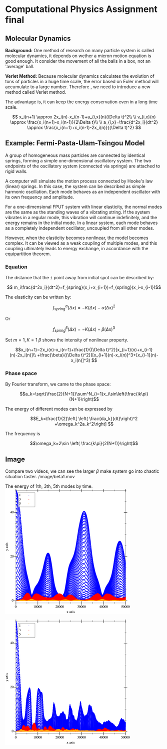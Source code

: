 # Computational Physics Assignment final

## Molecular Dynamics

**Background:** One method of research on many particle system is called molecular dynamics, it depends on wether a micron motion equation is good enough. It consider the movement of all the balls in a box, not an 'average' ball.



**Verlet Method:** Because molecular dynamics calculates the evolution of tons of particles in a huge time scale, the error based on Euler method will accumulate to a large number. Therefore , we need to introduce a new method called Verlet method.

The advantage is, it can keep the energy conservation even in a long time scale.

```math
 x_i(n+1) \approx  2x_i(n)-x_i(n-1)+a_{i,x}(n)(\Delta t)^2\\
\\
v_{i,x}(n) \approx  \frac{x_i(n+1)-x_i(n-1)}{2\Delta t}\\
\\
a_{i,x}=\frac{d^2x_i}{dt^2} \approx  \frac{x_i(n+1)+x_i(n-1)-2x_i(n)}{(\Delta t)^2}

```



## Example: Fermi-Pasta-Ulam-Tsingou Model

A group of homogeneous mass particles are connected by identical springs, forming a simple one-dimensional oscillatory system. The two endpoints of the oscillatory system (connected via springs) are attached to rigid walls. 

A computer will simulate the motion process connected by Hooke's law (linear) springs. In this case, the system can be described as simple harmonic oscillation. Each mode behaves as an independent oscillator with its own frequency and amplitude. 

For a one-dimensional FPUT system with linear elasticity, the normal modes are the same as the standing waves of a vibrating string. If the system vibrates in a regular mode, this vibration will continue indefinitely, and the energy remains in the initial mode. In a linear system, each mode behaves as a completely independent oscillator, uncoupled from all other modes.



However, when the elasticity becomes nonlinear, the model becomes complex. It can be viewed as a weak coupling of multiple modes, and this coupling ultimately leads to energy exchange, in accordance with the equipartition theorem.

### Equation

The distance that the `i` point away from initial spot can be described by:
```math
    m_i\frac{d^2x_i}{dt^2}=f_{spring}(x_i+x_{i+1})+f_{spring}(x_i-x_{i-1})
```

The elasticity can be written by:

```math

 f^\alpha_{spring}(\Delta x) = -K(\Delta x)-\alpha(\Delta x)^2   

```

Or  
```math
f^\beta_{spring}(\Delta x) = -K(\Delta x)-\beta(\Delta x)^3    

```

 Set $`m = 1, K = 1 `$ $`\beta`$ shows the intensity of nonlinear property.

```math
x_i(n+1)=2x_i(n)-x_i(n-1)+\frac{1}{(\Delta t)^2}[x_{i+1}(n)+x_{i-1}(n)-2x_i(n)]\\
+\frac{\beta}{(\Delta t)^2}([x_{i+1}(n)-x_i(n)]^3+[x_{i-1}(n)-x_i(n)]^3) 
```

### Phase space

By Fourier transform, we came to the phase space:

```math
a_k=\sqrt{\frac{2}{N+1}}\sum^N_{i=1}x_i\sin\left(\frac{ik\pi}{N+1}\right)
```

The energy of different modes can be expressed by

```math
E_k=\frac{1}{2}\left[ \left( \frac{da_k}{dt}\right)^2 +\omega_k^2a_k^2\right] 
```

The frequency is 

```math
\omega_k=2\sin \left( \frac{k\pi}{2(N+1)}\right)
```

## Image

Compare two videos, we can see the larger $`\beta`$ make system go into chaotic situation faster.
/image/beta1.mov

The energy of 1th, 3th, 5th modes by time.![final_1](/image/final_1.png)

![final_2](/image/final_2.png)

